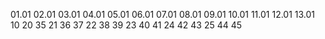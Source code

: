 01.01
02.01
03.01
04.01
05.01
06.01
07.01
08.01
09.01
10.01
11.01
12.01
13.01
10 20 35
21 36 37
22 38 39
23 40 41
24 42 43
25 44 45

